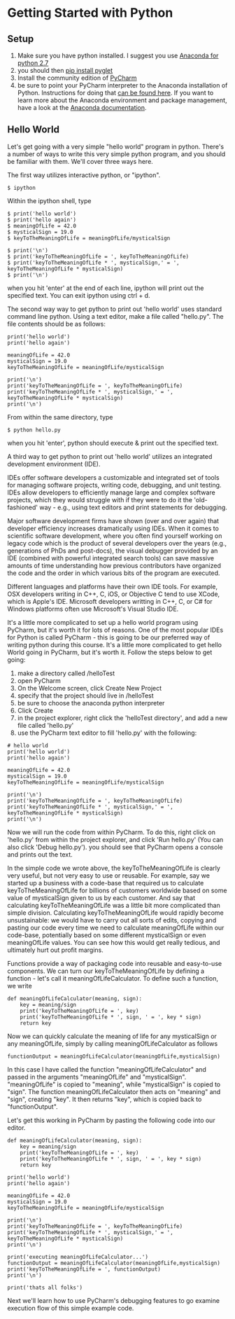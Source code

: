 # Getting Started with Python

## Setup
1. Make sure you have python installed. I suggest you use [Anaconda for python 2.7](https://www.continuum.io/downloads)
2. you should then [pip install pyglet](https://bitbucket.org/pyglet/pyglet/wiki/Download) 
3. Install the community edition of [PyCharm](https://www.jetbrains.com/pycharm/)
4. be sure to point your PyCharm interpreter to the Anaconda installation of Python. Instructions for doing that [can be found here](https://docs.continuum.io/anaconda/ide_integration#pycharm). If you want to learn more about the Anaconda environment and package management, have a look at the [Anaconda documentation](http://conda.pydata.org/docs/using/index.html).

## Hello World

Let's get going with a very simple "hello world" program in python. There's a number of ways to write this very simple python program, and you should be familiar with them. We'll cover three ways here. 

The first way utilizes interactive python, or "ipython".

    $ ipython

Within the ipython shell, type

    $ print('hello world')
    $ print('hello again')
    $ meaningOfLife = 42.0
    $ mysticalSign = 19.0
    $ keyToTheMeaningOfLife = meaningOfLife/mysticalSign
    
    $ print('\n')
    $ print('keyToTheMeaningOfLife = ', keyToTheMeaningOfLife)
    $ print('keyToTheMeaningOfLife * ', mysticalSign,' = ', keyToTheMeaningOfLife * mysticalSign)
    $ print('\n')

when you hit 'enter' at the end of each line, ipython will print out the specified text. You can exit ipython using ctrl + d.

The second way way to get python to print out 'hello world' uses standard command line python. Using a text editor, make a file called "hello.py". The file contents should be as follows:

```
print('hello world')
print('hello again')

meaningOfLife = 42.0
mysticalSign = 19.0
keyToTheMeaningOfLife = meaningOfLife/mysticalSign

print('\n')
print('keyToTheMeaningOfLife = ', keyToTheMeaningOfLife)
print('keyToTheMeaningOfLife * ', mysticalSign,' = ', keyToTheMeaningOfLife * mysticalSign)
print('\n')
```

From within the same directory, type 

    $ python hello.py

when you hit 'enter', python should execute & print out the specified text.

A third way to get python to print out 'hello world' utilizes an integrated development environment (IDE). 

IDEs offer software developers a customizable and integrated set of tools for managing software projects, writing code, debugging, and unit testing. IDEs allow developers to efficiently manage large and complex software projects, which they would struggle with if they were to do it the 'old-fashioned' way - e.g., using text editors and print statements for debugging.

Major software development firms have shown (over and over again) that developer efficiency increases dramatically using IDEs. When it comes to scientific software development, where you often find yourself working on legacy code which is the product of several developers over the years (e.g., generations of PhDs and post-docs), the visual debugger provided by an IDE (combined with powerful integrated search tools) can save massive amounts of time understanding how previous contributors have organized the code and the order in which various bits of the program are executed.

Different languages and platforms have their own IDE tools. For example, OSX developers writing in C++, C, iOS, or Objective C tend to use XCode, which is Apple's IDE. Microsoft developers writting in C++, C, or C# for Windows platforms often use Microsoft's Visual Studio IDE.

It's a little more complicated to set up a hello world program using PyCharm, but it's worth it for lots of reasons. One of the most popular IDEs for Python is called PyCharm - this is going to be our preferred way of writing python during this course. It's a little more complicated to get hello World going in PyCharm, but it's worth it. Follow the steps below to get going:

1) make a directory called /helloTest
2) open PyCharm
3) On the Welcome screen, click Create New Project
4) specify that the project should live in /helloTest
5) be sure to choose the anaconda python interpreter
6) Click Create
7) in the project explorer, right click the 'helloTest directory', and add a new file called 'hello.py'
8) use the PyCharm text editor to fill 'hello.py' with the following:
```
# hello world
print('hello world')
print('hello again')

meaningOfLife = 42.0
mysticalSign = 19.0
keyToTheMeaningOfLife = meaningOfLife/mysticalSign

print('\n')
print('keyToTheMeaningOfLife = ', keyToTheMeaningOfLife)
print('keyToTheMeaningOfLife * ', mysticalSign,' = ', keyToTheMeaningOfLife * mysticalSign)
print('\n')
```
Now we will run the code from within PyCharm. To do this, right click on 'hello.py' from within the project explorer, and click 'Run hello.py' (You can also click 'Debug hello.py'). you should see that PyCharm opens a console and prints out the text.

In the simple code we wrote above, the keyToTheMeaningOfLife is clearly very useful, but not very easy to use or reusable. For example, say we started up a business with a code-base that required us to calculate keyToTheMeaningOfLife for billions of customers worldwide based on some value of mysticalSign given to us by each customer. And say that calculating keyToTheMeaningOfLife was a little bit more complicated than simple division. Calculating keyToTheMeaningOfLife would rapidly become unsustainable: we would have to carry out all sorts of edits, copying and pasting our code every time we need to calculate meaningOfLife within our code-base, potentially based on some different mysticalSign or even meaningOfLife values. You can see how this would get really tedious, and ultimately hurt out profit margins.

Functions provide a way of packaging code into reusable and easy-to-use components. We can turn our keyToTheMeaningOfLife by defining a function - let's call it meaningOfLifeCalculator. To define such a function, we write
```
def meaningOfLifeCalculator(meaning, sign):
    key = meaning/sign
    print('keyToTheMeaningOfLife = ', key)
    print('keyToTheMeaningOfLife * ', sign, ' = ', key * sign)
    return key
```
Now we can quickly calculate the meaning of life for any mysticalSign or any meaningOfLife, simply by calling meaningOfLifeCalculator as follows
```
functionOutput = meaningOfLifeCalculator(meaningOfLife,mysticalSign)
```

In this case I have called the function "meaningOfLifeCalculator" and passed in the arguments "meaningOfLife" and "mysticalSign". "meaningOfLife" is copied to "meaning", while "mysticalSign" is copied to "sign". The function meaningOfLifeCalculator then acts on "meaning" and "sign", creating "key". It then returns "key", which is copied back to "functionOutput".

Let's get this working in PyCharm by pasting the following code into our editor.
```
def meaningOfLifeCalculator(meaning, sign):
    key = meaning/sign
    print('keyToTheMeaningOfLife = ', key)
    print('keyToTheMeaningOfLife * ', sign, ' = ', key * sign)
    return key

print('hello world')
print('hello again')

meaningOfLife = 42.0
mysticalSign = 19.0
keyToTheMeaningOfLife = meaningOfLife/mysticalSign

print('\n')
print('keyToTheMeaningOfLife = ', keyToTheMeaningOfLife)
print('keyToTheMeaningOfLife * ', mysticalSign,' = ', keyToTheMeaningOfLife * mysticalSign)
print('\n')

print('executing meaningOfLifeCalculator...')
functionOutput = meaningOfLifeCalculator(meaningOfLife,mysticalSign)
print('keyToTheMeaningOfLife = ', functionOutput)
print('\n')

print('thats all folks')
```

Next we'll learn how to use PyCharm's debugging features to go examine execution flow of this simple example code.



